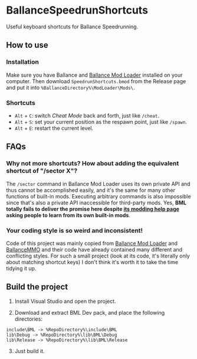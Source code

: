 # BallanceSpeedrunShortcuts

Useful keyboard shortcuts for Ballance Speedrunning.

## How to use

### Installation

Make sure you have Ballance and [Ballance Mod Loader](https://github.com/Gamepiaynmo/BallanceModLoader) installed on your computer. Then download `SpeedrunShortcuts.bmod` from the Release page and put it into `%BallanceDirectory%\ModLoader\Mods\`.

### Shortcuts

- `Alt` + `C`: switch *Cheat Mode* back and forth, just like `/cheat`.
- `Alt` + `S`: set your current position as the respawn point, just like `/spawn`.
- `Alt` + `E`: restart the current level.

## FAQs

### Why not more shortcuts? How about adding the equivalent shortcut of "/sector X"?

The `/sector` command in Ballance Mod Loader uses its own private API and thus cannot be accomplished easily, and it's the same for many other functions of built-in mods. Executing arbitrary commands is also impossible since that's also a private API inaccessible for third-party mods. Yes, **BML totally fails to deliver the promise here despite [its modding help page](https://github.com/Gamepiaynmo/BallanceModLoader/wiki/Modding) asking people to learn from its own built-in mods**.

### Your coding style is so weird and inconsistent!

Code of this project was mainly copied from [Ballance Mod Loader](https://github.com/Gamepiaynmo/BallanceModLoader) and [BallanceMMO](https://github.com/Swung0x48/BallanceMMO) and their code have already contained many different and conflicting styles. For such a small project (look at its code, it's literally only about matching shortcut keys) I don't think it's worth it to take the time tidying it up.

## Build the project

1. Install Visual Studio and open the project.

2. Download and extract BML Dev pack, and place the following directories:

```
include\BML -> %RepoDirectory%\include\BML
lib\Debug -> %RepoDirectory%\lib\BML\Debug
lib\Release -> %RepoDirectory%\lib\BML\Release
```

3. Just build it.